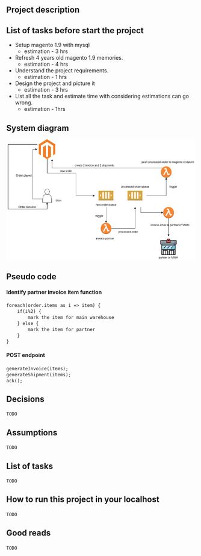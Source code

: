 ## Project description

## List of tasks before start the project
* Setup magento 1.9 with mysql
    * estimation - 3 hrs
* Refresh 4 years old magento 1.9 memories.
    * estimation - 4 hrs
* Understand the project requirements.
    * estimation - 1 hrs
* Design the project and picture it
    * estimation - 3 hrs
* List all the task and estimate time with considering estimations can go wrong.
    * estimation - 1hrs

## System diagram
![GitHub Logo](/doc/Partner%20Invoice.png)

## Pseudo code
#### Identify partner invoice item function
```
foreach(order.items as i => item) {
    if(i%2) {
        mark the item for main warehouse
    } else {
        mark the item for partner
    }
}
```

#### POST endpoint
```
generateInvoice(items);
generateShipment(items);
ack();
```

## Decisions
`TODO`

## Assumptions
`TODO`

## List of tasks
`TODO`

## How to run this project in your localhost
`TODO`

## Good reads
`TODO`
